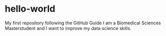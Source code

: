 # hello-world
My first repository following the GitHub Guide
I am a Biomedical Sciences Masterstudent and I want to improve my data science skills. 
